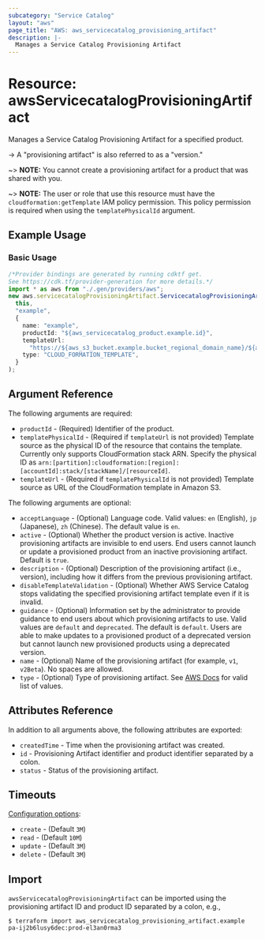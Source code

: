 ```yaml
---
subcategory: "Service Catalog"
layout: "aws"
page_title: "AWS: aws_servicecatalog_provisioning_artifact"
description: |-
  Manages a Service Catalog Provisioning Artifact
---
```


# Resource: awsServicecatalogProvisioningArtifact

Manages a Service Catalog Provisioning Artifact for a specified product.

\-> A "provisioning artifact" is also referred to as a "version."

\~> **NOTE:** You cannot create a provisioning artifact for a product that was shared with you.

\~> **NOTE:** The user or role that use this resource must have the `cloudformation:getTemplate` IAM policy permission. This policy permission is required when using the `templatePhysicalId` argument.

## Example Usage

### Basic Usage

```typescript
/*Provider bindings are generated by running cdktf get.
See https://cdk.tf/provider-generation for more details.*/
import * as aws from "./.gen/providers/aws";
new aws.servicecatalogProvisioningArtifact.ServicecatalogProvisioningArtifact(
  this,
  "example",
  {
    name: "example",
    productId: "${aws_servicecatalog_product.example.id}",
    templateUrl:
      "https://${aws_s3_bucket.example.bucket_regional_domain_name}/${aws_s3_object.example.key}",
    type: "CLOUD_FORMATION_TEMPLATE",
  }
);

```

## Argument Reference

The following arguments are required:

* `productId` - (Required) Identifier of the product.
* `templatePhysicalId` - (Required if `templateUrl` is not provided) Template source as the physical ID of the resource that contains the template. Currently only supports CloudFormation stack ARN. Specify the physical ID as `arn:[partition]:cloudformation:[region]:[accountId]:stack/[stackName]/[resourceId]`.
* `templateUrl` - (Required if `templatePhysicalId` is not provided) Template source as URL of the CloudFormation template in Amazon S3.

The following arguments are optional:

* `acceptLanguage` - (Optional) Language code. Valid values: `en` (English), `jp` (Japanese), `zh` (Chinese). The default value is `en`.
* `active` - (Optional) Whether the product version is active. Inactive provisioning artifacts are invisible to end users. End users cannot launch or update a provisioned product from an inactive provisioning artifact. Default is `true`.
* `description` - (Optional) Description of the provisioning artifact (i.e., version), including how it differs from the previous provisioning artifact.
* `disableTemplateValidation` - (Optional) Whether AWS Service Catalog stops validating the specified provisioning artifact template even if it is invalid.
* `guidance` - (Optional) Information set by the administrator to provide guidance to end users about which provisioning artifacts to use. Valid values are `default` and `deprecated`. The default is `default`. Users are able to make updates to a provisioned product of a deprecated version but cannot launch new provisioned products using a deprecated version.
* `name` - (Optional) Name of the provisioning artifact (for example, `v1`, `v2Beta`). No spaces are allowed.
* `type` - (Optional) Type of provisioning artifact. See [AWS Docs](https://docs.aws.amazon.com/servicecatalog/latest/dg/API_ProvisioningArtifactProperties.html) for valid list of values.

## Attributes Reference

In addition to all arguments above, the following attributes are exported:

* `createdTime` - Time when the provisioning artifact was created.
* `id` - Provisioning Artifact identifier and product identifier separated by a colon.
* `status` - Status of the provisioning artifact.

## Timeouts

[Configuration options](https://developer.hashicorp.com/terraform/language/resources/syntax#operation-timeouts):

* `create` - (Default `3M`)
* `read` - (Default `10M`)
* `update` - (Default `3M`)
* `delete` - (Default `3M`)

## Import

`awsServicecatalogProvisioningArtifact` can be imported using the provisioning artifact ID and product ID separated by a colon, e.g.,

```console
$ terraform import aws_servicecatalog_provisioning_artifact.example pa-ij2b6lusy6dec:prod-el3an0rma3
```
